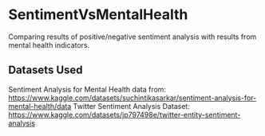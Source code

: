 # SentimentVsMentalHealth

Comparing results of positive/negative sentiment analysis with results from mental health indicators.

## Datasets Used

Sentiment Analysis for Mental Health data from: https://www.kaggle.com/datasets/suchintikasarkar/sentiment-analysis-for-mental-health/data
Twitter Sentiment Analysis Dataset: https://www.kaggle.com/datasets/jp797498e/twitter-entity-sentiment-analysis
